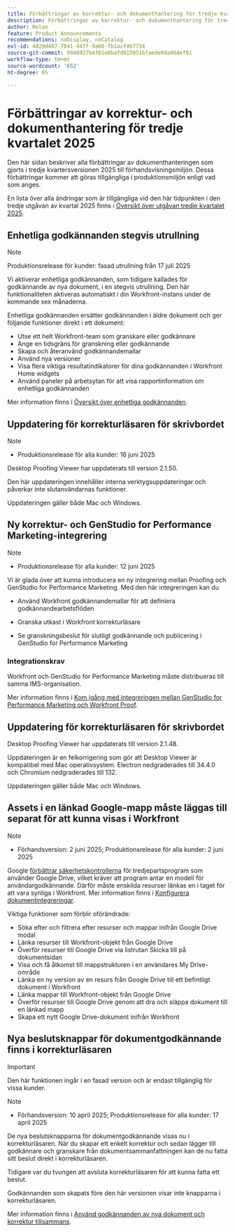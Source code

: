 ```yaml
---
title: Förbättringar av korrektur- och dokumenthantering för tredje kvartalet 2025
description: Förbättringar av korrektur- och dokumenthantering för tredje kvartalet 2025
author: Nolan
feature: Product Announcements
recommendations: noDisplay, noCatalog
exl-id: 4829d487-7041-447f-9a68-fb1acf467734
source-git-commit: 9948927b4f61e0bafd815951bfaede0da064ef91
workflow-type: tm+mt
source-wordcount: '652'
ht-degree: 0%

---
```


# Förbättringar av korrektur- och dokumenthantering för tredje kvartalet 2025

Den här sidan beskriver alla förbättringar av dokumenthanteringen som gjorts i tredje kvartersversionen 2025 till förhandsvisningsmiljön. Dessa förbättringar kommer att göras tillgängliga i produktionsmiljön enligt vad som anges.

En lista över alla ändringar som är tillgängliga vid den här tidpunkten i den tredje utgåvan av kvartal 2025 finns i [Översikt över utgåvan tredje kvartalet 2025](/help/quicksilver/product-announcements/product-releases/25-q3-release-activity/25-q3-release-overview.md).

<!--## Adobe Express and Workfront Proof integration

We are excited to announce a new integration between Adobe Express and Workfront Proof.

With this integration, you can 

* Streamline collaboration between creative, legal, and compliance teams to reduce time-to-publish while maintaining oversight  

* Conduct for deep reviews using drawing markups, annotations, and commenting with the Workfront proofing viewer 

* Meet enterprise compliance standards with electronic signatures and full audit logs 

* Require approval on any remixed files from an Express branded template  

* Map an Express template to a multi-stage review and approval workflow using advanced proof templates

Note: The integration must be enabled for your accounts by the Adobe Product Team.

For more information, see [Get started with the Adobe Express and Workfront Proof integration](/help/quicksilver/workfront-integrations-and-apps/review-and-approval-integrations/wf-proof-and-express.md).
-->

## Enhetliga godkännanden stegvis utrullning

>[!NOTE]
>
>Produktionsrelease för kunder: fasad utrullning från 17 juli 2025


Vi aktiverar enhetliga godkännanden, som tidigare kallades för godkännande av nya dokument, i en stegvis utrullning. Den här funktionaliteten aktiveras automatiskt i din Workfront-instans under de kommande sex månaderna.

Enhetliga godkännanden ersätter godkännanden i äldre dokument och ger följande funktioner direkt i ett dokument:

* Utse ett helt Workfront-team som granskare eller godkännare
* Ange en tidsgräns för granskning eller godkännande
* Skapa och återanvänd godkännandemallar
* Använd nya versioner
* Visa flera viktiga resultatindikatorer för dina godkännanden i Workfront Home widgets
* Använd paneler på arbetsytan för att visa rapportinformation om enhetliga godkännanden

Mer information finns i [Översikt över enhetliga godkännanden](/help/quicksilver/review-and-approve-work/document-reviews-and-approvals/document-approvals-overview.md).

## Uppdatering för korrekturläsaren för skrivbordet

>[!NOTE]
>
>* Produktionsrelease för alla kunder: 16 juni 2025

Desktop Proofing Viewer har uppdaterats till version 2.1.50.

Den här uppdateringen innehåller interna verktygsuppdateringar och påverkar inte slutanvändarnas funktioner.

Uppdateringen gäller både Mac och Windows.

## Ny korrektur- och GenStudio for Performance Marketing-integrering

>[!NOTE]
>
>* Produktionsrelease för alla kunder: 12 juni 2025

Vi är glada över att kunna introducera en ny integrering mellan Proofing och GenStudio for Performance Marketing. Med den här integreringen kan du

* Använd Workfront godkännandemallar för att definiera godkännandearbetsflöden

* Granska utkast i Workfront korrekturläsare

* Se granskningsbeslut för slutligt godkännande och publicering i GenStudio for Performance Marketing

### Integrationskrav

Workfront och GenStudio for Performance Marketing måste distribueras till samma IMS-organisation.

Mer information finns i [Kom igång med integreringen mellan GenStudio for Performance Marketing och Workfront Proof](/help/quicksilver/workfront-integrations-and-apps/review-and-approval-integrations/wf-proof-and-genstudio.md).

## Uppdatering för korrekturläsaren för skrivbordet

Desktop Proofing Viewer har uppdaterats till version 2.1.48.

Uppdateringen är en felkorrigering som gör att Desktop Viewer är kompatibel med Mac operativsystem. Electron nedgraderades till 34.4.0 och Chromium nedgraderades till 132.

Uppdateringen gäller både Mac och Windows.


## Assets i en länkad Google-mapp måste läggas till separat för att kunna visas i Workfront

>[!NOTE]
>
>* Förhandsversion: 2 juni 2025; Produktionsrelease för alla kunder: 2 juni 2025

Google [förbättrar säkerhetskontrollerna](https://workspace.google.com/blog/product-announcements/enhancing-security-controls-for-google-drive-third-party-apps) för tredjepartsprogram som använder Google Drive, vilket kräver att program antar en modell för användargodkännande. Därför måste enskilda resurser länkas en i taget för att vara synliga i Workfront. Mer information finns i [Konfigurera dokumentintegreringar](/help/quicksilver/administration-and-setup/configure-integrations/configure-document-integrations.md).

Viktiga funktioner som förblir oförändrade:

* Söka efter och filtrera efter resurser och mappar inifrån Google Drive modal
* Länka resurser till Workfront-objekt från Google Drive
* Överför resurser till Google Drive via listrutan Skicka till på dokumentsidan
* Visa och få åtkomst till mappstrukturen i en användares My Drive-område
* Länka en ny version av en resurs från Google Drive till ett befintligt dokument i Workfront
* Länka mappar till Workfront-objekt från Google Drive
* Överför resurser till Google Drive genom att dra och släppa dokument till en länkad mapp
* Skapa ett nytt Google Drive-dokument inifrån Workfront


## Nya beslutsknappar för dokumentgodkännande finns i korrekturläsaren

>[!IMPORTANT]
>
>Den här funktionen ingår i en fasad version och är endast tillgänglig för vissa kunder.

>[!NOTE]
>
>* Förhandsversion: 10 april 2025; Produktionsrelease för alla kunder: 17 april 2025

De nya beslutsknapparna för dokumentgodkännande visas nu i korrekturläsaren. När du skapar ett enkelt korrektur och sedan lägger till godkännare och granskare från dokumentsammanfattningen kan de nu fatta sitt beslut direkt i korrekturläsaren.

Tidigare var du tvungen att avsluta korrekturläsaren för att kunna fatta ett beslut.

Godkännanden som skapats före den här versionen visar inte knapparna i korrekturläsaren.

Mer information finns i [Använd godkännanden av nya dokument och korrektur tillsammans](/help/quicksilver/review-and-approve-work/document-reviews-and-approvals/doc-approvals-and-proofing.md).
